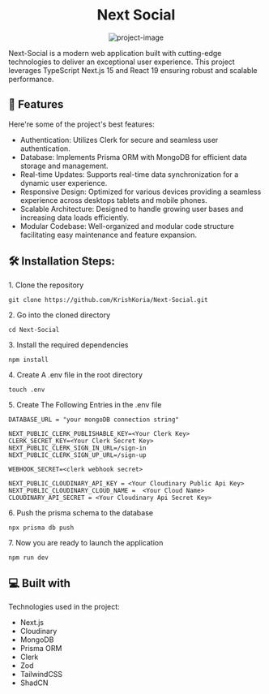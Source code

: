 <h1 align="center" id="title">Next Social</h1>

<p align="center"><img src="https://socialify.git.ci/KrishKoria/Next-Social/image?font=Inter&amp;language=1&amp;name=1&amp;owner=1&amp;pattern=Solid&amp;theme=Dark" alt="project-image"></p>

<p id="description">Next-Social is a modern web application built with cutting-edge technologies to deliver an exceptional user experience. This project leverages TypeScript Next.js 15 and React 19 ensuring robust and scalable performance.</p>

  
  
<h2>🧐 Features</h2>

Here're some of the project's best features:

*   Authentication: Utilizes Clerk for secure and seamless user authentication.
*   Database: Implements Prisma ORM with MongoDB for efficient data storage and management.
*   Real-time Updates: Supports real-time data synchronization for a dynamic user experience.
*   Responsive Design: Optimized for various devices providing a seamless experience across desktops tablets and mobile phones.
*   Scalable Architecture: Designed to handle growing user bases and increasing data loads efficiently.
*   Modular Codebase: Well-organized and modular code structure facilitating easy maintenance and feature expansion.

<h2>🛠️ Installation Steps:</h2>

<p>1. Clone the repository</p>

```
git clone https://github.com/KrishKoria/Next-Social.git
```

<p>2. Go into the cloned directory</p>

```
cd Next-Social
```

<p>3. Install the required dependencies</p>

```
npm install
```

<p>4. Create A .env file in the root directory</p>

```
touch .env
```

<p>5. Create The Following Entries in the .env file</p>

```
DATABASE_URL = "your mongoDB connection string"

NEXT_PUBLIC_CLERK_PUBLISHABLE_KEY=<Your Clerk Key>
CLERK_SECRET_KEY=<Your Clerk Secret Key>
NEXT_PUBLIC_CLERK_SIGN_IN_URL=/sign-in
NEXT_PUBLIC_CLERK_SIGN_UP_URL=/sign-up

WEBHOOK_SECRET=<clerk webhook secret>

NEXT_PUBLIC_CLOUDINARY_API_KEY = <Your Cloudinary Public Api Key>
NEXT_PUBLIC_CLOUDINARY_CLOUD_NAME =  <Your Cloud Name>
CLOUDINARY_API_SECRET = <Your Cloudinary Api Secret Key>
```

<p>6. Push the prisma schema to the database</p>

```
npx prisma db push
```

<p>7. Now you are ready to launch the application</p>

```
npm run dev
```

  
  
<h2>💻 Built with</h2>

Technologies used in the project:

*   Next.js
*   Cloudinary
*   MongoDB
*   Prisma ORM
*   Clerk
*   Zod
*   TailwindCSS
*   ShadCN
